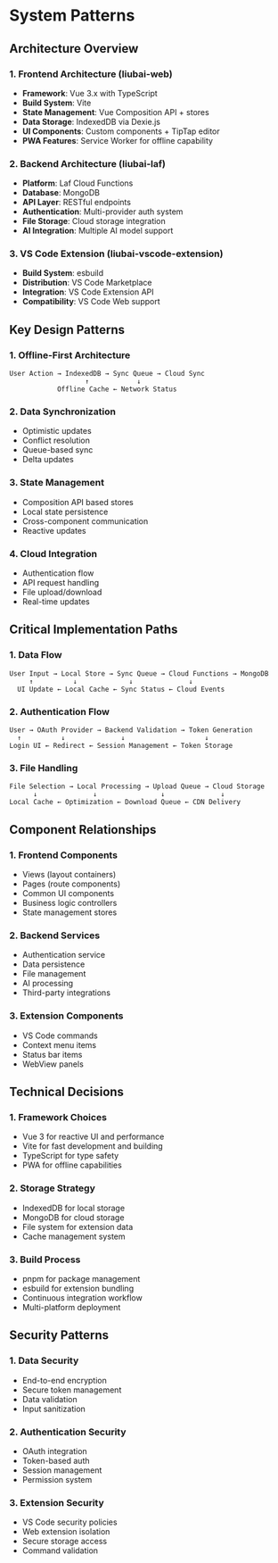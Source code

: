 # System Patterns

## Architecture Overview

### 1. Frontend Architecture (liubai-web)
- **Framework**: Vue 3.x with TypeScript
- **Build System**: Vite
- **State Management**: Vue Composition API + stores
- **Data Storage**: IndexedDB via Dexie.js
- **UI Components**: Custom components + TipTap editor
- **PWA Features**: Service Worker for offline capability

### 2. Backend Architecture (liubai-laf)
- **Platform**: Laf Cloud Functions
- **Database**: MongoDB
- **API Layer**: RESTful endpoints
- **Authentication**: Multi-provider auth system
- **File Storage**: Cloud storage integration
- **AI Integration**: Multiple AI model support

### 3. VS Code Extension (liubai-vscode-extension)
- **Build System**: esbuild
- **Distribution**: VS Code Marketplace
- **Integration**: VS Code Extension API
- **Compatibility**: VS Code Web support

## Key Design Patterns

### 1. Offline-First Architecture
```
User Action → IndexedDB → Sync Queue → Cloud Sync
                   ↑            ↓
            Offline Cache ← Network Status
```

### 2. Data Synchronization
- Optimistic updates
- Conflict resolution
- Queue-based sync
- Delta updates

### 3. State Management
- Composition API based stores
- Local state persistence
- Cross-component communication
- Reactive updates

### 4. Cloud Integration
- Authentication flow
- API request handling
- File upload/download
- Real-time updates

## Critical Implementation Paths

### 1. Data Flow
```
User Input → Local Store → Sync Queue → Cloud Functions → MongoDB
     ↑          ↓             ↓              ↓
  UI Update ← Local Cache ← Sync Status ← Cloud Events
```

### 2. Authentication Flow
```
User → OAuth Provider → Backend Validation → Token Generation
  ↑          ↓              ↓                    ↓
Login UI ← Redirect ← Session Management ← Token Storage
```

### 3. File Handling
```
File Selection → Local Processing → Upload Queue → Cloud Storage
      ↓              ↓                ↓              ↓
Local Cache ← Optimization ← Download Queue ← CDN Delivery
```

## Component Relationships

### 1. Frontend Components
- Views (layout containers)
- Pages (route components)
- Common UI components
- Business logic controllers
- State management stores

### 2. Backend Services
- Authentication service
- Data persistence
- File management
- AI processing
- Third-party integrations

### 3. Extension Components
- VS Code commands
- Context menu items
- Status bar items
- WebView panels

## Technical Decisions

### 1. Framework Choices
- Vue 3 for reactive UI and performance
- Vite for fast development and building
- TypeScript for type safety
- PWA for offline capabilities

### 2. Storage Strategy
- IndexedDB for local storage
- MongoDB for cloud storage
- File system for extension data
- Cache management system

### 3. Build Process
- pnpm for package management
- esbuild for extension bundling
- Continuous integration workflow
- Multi-platform deployment

## Security Patterns

### 1. Data Security
- End-to-end encryption
- Secure token management
- Data validation
- Input sanitization

### 2. Authentication Security
- OAuth integration
- Token-based auth
- Session management
- Permission system

### 3. Extension Security
- VS Code security policies
- Web extension isolation
- Secure storage access
- Command validation